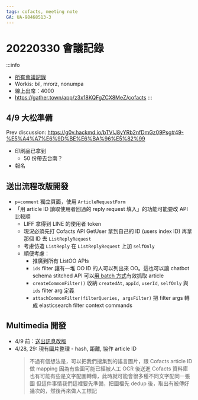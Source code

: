 ```yaml
---
tags: cofacts, meeting note
GA: UA-98468513-3
---
```


20220330 會議記錄
=====

:::info
- [所有會議記錄](https://g0v.hackmd.io/@mrorz/cofacts-meeting-notes/)
- Workis: bil, mrorz, nonumpa
- 線上出席：4000
- https://gather.town/app/z3x18KQFgZCX8MeZ/cofacts
:::

## 4/9 大松準備

Prev discussion: https://g0v.hackmd.io/bTVlJ8yYRb2nfDmGz09Psg#49-%E5%A4%A7%E6%9D%BE%E6%BA%96%E5%82%99

- 印刷品已拿到
    - 50 份帶去台南？
- 報名

## 送出流程改版開發

- `p=comment` 獨立頁面，使用 `ArticleRequestForm`
- 「用 article ID 讀取使用者回過的 reply request 填入」的功能可能要改 API 比較順
  - LIFF 拿得到 LINE 的使用者 token
  - 現況必須先打 Cofacts API GetUser 拿到自己的 ID (users index ID) 再拿那個 ID 去 `ListReplyRequest`
  - 考慮仿造 `ListReply` 在 `ListReplyRequest` 上加 `selfOnly`
  - 順便考慮：
    - 推廣到所有 ListOO APIs
    - `ids` filter 讓有一堆 OO ID 的人可以列出來 OO。這也可以讓 chatbot schema stitched API 可以[用 batch 方式](https://www.graphql-tools.com/docs/schema-stitching/stitch-type-merging#batching)有效抓取 article
    - `createCommonFilter()` 收納 `createdAt`, `appId`, `userId`, `selfOnly` 與 `ids` filter arg 定義
    - `attachCommonFilter(filterQueries, argsFilter)` 把 filter args 轉成 elasticsearch filter context commands 
  

## Multimedia 開發

- 4/9 前：[送出訊息改版](https://g0v.hackmd.io/bTVlJ8yYRb2nfDmGz09Psg#%E9%80%81%E5%87%BA%E6%B5%81%E7%A8%8B%E9%96%8B%E7%99%BC-breakdown)
- 4/28, 29: 現有圖片整理 - hash, 距離, 協作 article ID
    > 不過有個想法是，可以把我們搜集到的謠言圖片，跟 Cofacts article ID 做 mapping
    > 因為有些圖可能已經被人工 OCR 後送進 Cofacts 資料庫
    > 也有可能有些是文字配圖轉傳，此時就可能會很多種不同文字配同一張圖
    > 但這件事情我們這裡要先準備，把圖檔先 dedup 後，取出有被傳好幾次的，然後再來做人工標記



